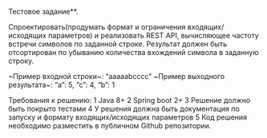 Тестовое задание**.

Спроектировать(продумать формат и ограничения входящих/исходящих параметров) и реализовать REST API, вычисляющее частоту встречи символов по заданной строке. Результат должен быть отсортирован по убыванию количества вхождений символа в заданную строку.

~Пример входной строки~: “aaaaabcccc”
~Пример выходного результата~: “a”: 5, “c”: 4, “b”: 1

Требования к решению:
1 Java 8+
2 Spring boot 2+
3 Решение должно быть покрыто тестами
4 У решения должна быть документация по запуску и формату входящих/исходящих параметров
5 Код решения необходимо разместить в публичном Github репозитории.